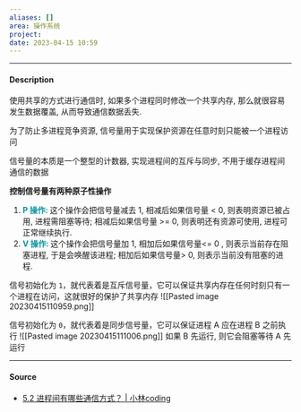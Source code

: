 ```yaml
---
aliases: []
area: 操作系统
project: 
date: 2023-04-15 10:59
---
```

---
#### Description
使用共享的方式进行通信时, 如果多个进程同时修改一个共享内存, 那么就很容易发生数据覆盖, 从而导致通信数据丢失. 

为了防止多进程竞争资源, 信号量用于实现保护资源在任意时刻只能被一个进程访问

信号量的本质是一个整型的计数器, 实现进程间的互斥与同步, 不用于缓存进程间通信的数据

**控制信号量有两种原子性操作**
1. **<font color="#0593A2">P 操作: </font>** 这个操作会把信号量减去 1, 相减后如果信号量 < 0, 则表明资源已被占用, 进程需阻塞等待; 相减后如果信号量 >= 0, 则表明还有资源可使用, 进程可正常继续执行.
2. **<font color="#0593A2">V 操作: </font>** 这个操作会把信号量加 1, 相加后如果信号量<= 0 , 则表示当前存在阻塞进程, 于是会唤醒该进程; 相加后如果信号量> 0, 则表示当前没有阻塞的进程.

信号初始化为 `1`，就代表着是互斥信号量，它可以保证共享内存在任何时刻只有一个进程在访问，这就很好的保护了共享内存
![[Pasted image 20230415110959.png]]

信号初始化为 `0`，就代表着是同步信号量，它可以保证进程 A 应在进程 B 之前执行
![[Pasted image 20230415111006.png]]
如果 B 先运行, 则它会阻塞等待 A 先运行

---
#### Source
- [5.2 进程间有哪些通信方式？ | 小林coding](https://xiaolincoding.com/os/4_process/process_commu.html#%E4%BF%A1%E5%8F%B7%E9%87%8F)